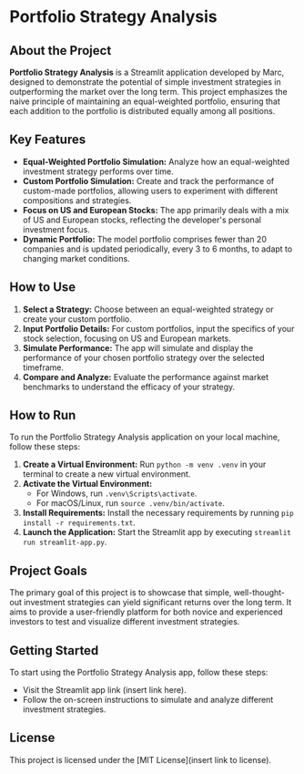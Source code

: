 # Portfolio Strategy Analysis

## About the Project
**Portfolio Strategy Analysis** is a Streamlit application developed by Marc, designed to demonstrate the potential of simple investment strategies in outperforming the market over the long term. This project emphasizes the naive principle of maintaining an equal-weighted portfolio, ensuring that each addition to the portfolio is distributed equally among all positions.

## Key Features
- **Equal-Weighted Portfolio Simulation:** Analyze how an equal-weighted investment strategy performs over time.
- **Custom Portfolio Simulation:** Create and track the performance of custom-made portfolios, allowing users to experiment with different compositions and strategies.
- **Focus on US and European Stocks:** The app primarily deals with a mix of US and European stocks, reflecting the developer's personal investment focus.
- **Dynamic Portfolio:** The model portfolio comprises fewer than 20 companies and is updated periodically, every 3 to 6 months, to adapt to changing market conditions.

## How to Use
1. **Select a Strategy:** Choose between an equal-weighted strategy or create your custom portfolio.
2. **Input Portfolio Details:** For custom portfolios, input the specifics of your stock selection, focusing on US and European markets.
3. **Simulate Performance:** The app will simulate and display the performance of your chosen portfolio strategy over the selected timeframe.
4. **Compare and Analyze:** Evaluate the performance against market benchmarks to understand the efficacy of your strategy.

## How to Run
To run the Portfolio Strategy Analysis application on your local machine, follow these steps:
1. **Create a Virtual Environment:** Run `python -m venv .venv` in your terminal to create a new virtual environment.
2. **Activate the Virtual Environment:** 
   - For Windows, run `.venv\Scripts\activate`.
   - For macOS/Linux, run `source .venv/bin/activate`.
3. **Install Requirements:** Install the necessary requirements by running `pip install -r requirements.txt`.
4. **Launch the Application:** Start the Streamlit app by executing `streamlit run streamlit-app.py`.

## Project Goals
The primary goal of this project is to showcase that simple, well-thought-out investment strategies can yield significant returns over the long term. It aims to provide a user-friendly platform for both novice and experienced investors to test and visualize different investment strategies.

## Getting Started
To start using the Portfolio Strategy Analysis app, follow these steps:
- Visit the Streamlit app link (insert link here).
- Follow the on-screen instructions to simulate and analyze different investment strategies.

## License
This project is licensed under the [MIT License](insert link to license).
